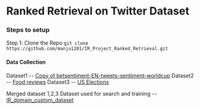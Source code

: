 # Ranked Retrieval on Twitter Dataset

### Steps to setup 
Step 1: Clone the Repo
 ```git clone https://github.com/manju1201/IR_Project_Ranked_Retrieval.git```
 
#### Data Collection
Dataset1  --  [Copy of betsentiment-EN-tweets-sentiment-worldcup](https://drive.google.com/file/d/1lJyVxGjitPm6wZALw6grQiJIcGUqKgMM/view?usp=sharing)
Dataset2  --  [Food reviews](https://drive.google.com/file/d/1_pSz9AeNHbDuLE6k_nuivAeXDOr2IAxO/view?usp=sharing)
Dataset3  --  [US Elections](https://drive.google.com/file/d/1FgooBMnj_aVzt0nQyREDP-P1oMfYpzsg/view?usp=sharing)

Merged dataset 1,2,3
Dataset used for search and training -- [IR_domain_custom_dataset](https://drive.google.com/file/d/1A84bJNMIDKvyMi6ws5xct9wCXOxs3F2M/view?usp=sharing)


